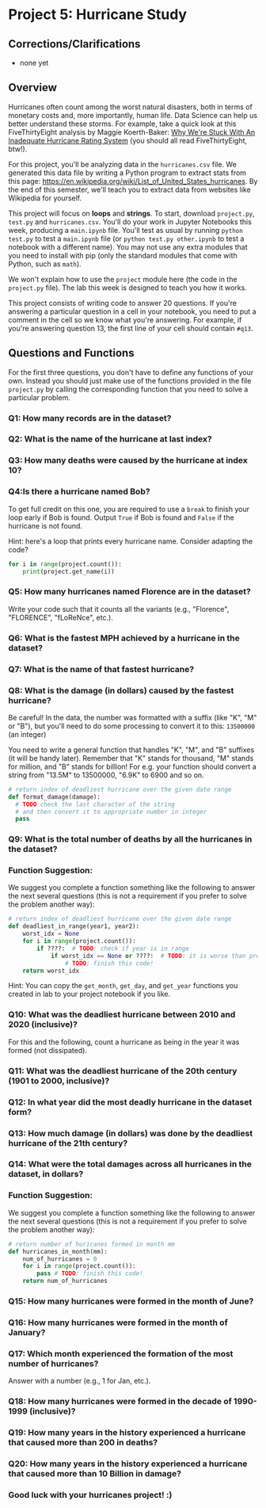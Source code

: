# Project 5: Hurricane Study

## Corrections/Clarifications

* none yet

## Overview

Hurricanes often count among the worst natural disasters, both in terms of
monetary costs and, more importantly, human life.  Data Science can
help us better understand these storms.  For example, take a quick
look at this FiveThirtyEight analysis by Maggie Koerth-Baker:
[Why We're Stuck With An Inadequate Hurricane Rating System](https://fivethirtyeight.com/features/why-were-stuck-with-an-inadequate-hurricane-rating-system/)
(you should all read FiveThirtyEight, btw!).

For this project, you'll be analyzing data in the `hurricanes.csv`
file.  We generated this data file by writing a Python program to
extract stats from this page:
https://en.wikipedia.org/wiki/List_of_United_States_hurricanes.  By
the end of this semester, we'll teach you to extract data from
websites like Wikipedia for yourself.

This project will focus on **loops** and **strings**. To start,
download `project.py`, `test.py` and `hurricanes.csv`.  You'll do your
work in Jupyter Notebooks this week, producing a `main.ipynb` file.
You'll test as usual by running `python test.py` to test a
`main.ipynb` file (or `python test.py other.ipynb` to test a notebook
with a different name).  You may not use any extra modules that you
need to install with pip (only the standard modules that come with
Python, such as `math`).

We won't explain how to use the `project` module here (the code in the
`project.py` file).  The lab this week is designed to teach you how it
works.

This project consists of writing code to answer 20 questions.  If
you're answering a particular question in a cell in your notebook, you
need to put a comment in the cell so we know what you're answering.
For example, if you're answering question 13, the first line of your
cell should contain `#q13`.

## Questions and Functions

For the first three questions, you don't have to define
any functions of your own. Instead you should just make use of the
functions provided in the file `project.py` by calling the corresponding
function that you need to solve a particular problem.

### Q1: How many records are in the dataset?

### Q2: What is the name of the hurricane at last index?

### Q3: How many deaths were caused by the hurricane at index 10?

### Q4:Is there a hurricane named Bob?

To get full credit on this one, you are required to use a `break` to
finish your loop early if Bob is found. Output `True` if Bob is found and
`False` if the hurricane is not found.

Hint: here's a loop that prints every hurricane name.  Consider
adapting the code?

```python
for i in range(project.count()):
    print(project.get_name(i))
```

### Q5: How many hurricanes named Florence are in the dataset?

Write your code such that it counts all the variants (e.g., "Florence",
"FLORENCE", "fLoReNce", etc.).

### Q6: What is the fastest MPH achieved by a hurricane in the dataset?

### Q7: What is the name of that fastest hurricane?

### Q8: What is the damage (in dollars) caused by the fastest hurricane?

Be careful! In the data, the number was formatted with a suffix (like "K", "M" or "B"), but
you'll need to do some processing to convert it to this: `13500000` (an integer)

You need to write a general function that
handles "K", "M", and "B" suffixes (it will be handy later).
Remember that "K" stands for thousand, "M" stands for million, and "B"
stands for billion!
For e.g. your function should convert a string from "13.5M" to 13500000,
"6.9K" to 6900 and so on.

```python
# return index of deadliest hurricane over the given date range
def format_damage(damage):
  # TODO check the last character of the string
  # and then convert it to appropriate number in integer
  pass
```

<!-- ### Q9: How much faster was the fastest hurricane compared to the average speed of all the hurricanes in the dataset?

You need to calculate the average mph speed of all hurricanes and subtract it from fastest mph speed. -->


<!-- ### Q10: How much damage (in dollars) was done by the hurricane Sandy? -->

### Q9: What is the total number of deaths by all the hurricanes in the dataset?

### Function Suggestion:

We suggest you complete a function something like the following to
answer the next several questions (this is not a requirement if you
prefer to solve the problem another way):

```python
# return index of deadliest hurricane over the given date range
def deadliest_in_range(year1, year2):
    worst_idx = None
    for i in range(project.count()):
        if ????:  # TODO: check if year is in range
            if worst_idx == None or ????:  # TODO: it is worse than previous?
                # TODO: finish this code!
    return worst_idx
```

Hint: You can copy the `get_month`, `get_day`, and `get_year`
functions you created in lab to your project notebook if you like.

### Q10: What was the deadliest hurricane between 2010 and 2020 (inclusive)?

For this and the following, count a hurricane as being in the year it
was formed (not dissipated).

### Q11: What was the deadliest hurricane of the 20th century (1901 to 2000, inclusive)?

### Q12: In what year did the most deadly hurricane in the dataset form?

### Q13: How much damage (in dollars) was done by the deadliest hurricane of the 21th century?

### Q14: What were the total damages across all hurricanes in the dataset, in dollars?

### Function Suggestion:

We suggest you complete a function something like the following to
answer the next several questions (this is not a requirement if you
prefer to solve the problem another way):

```python
# return number of huricanes formed in month mm
def hurricanes_in_month(mm):
    num_of_hurricanes = 0
    for i in range(project.count()):
        pass # TODO: finish this code!
    return num_of_hurricanes
```

### Q15: How many hurricanes were formed in the month of June?

### Q16: How many hurricanes were formed in the month of January?

### Q17: Which month experienced the formation of the most number of hurricanes?

Answer with a number (e.g., 1 for Jan, etc.).

### Q18: How many hurricanes were formed in the decade of 1990-1999 (inclusive)?

### Q19: How many years in the history experienced a hurricane that caused more than 200 in deaths?

### Q20: How many years in the history experienced a hurricane that caused more than 10 Billion in damage?

<!-- ### Q21: How many years experienced the formation of more than 3 hurricanes? -->

### Good luck with your hurricanes project! :)
